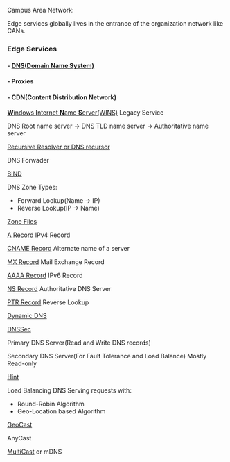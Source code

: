 Campus Area Network:

Edge services globally lives in the entrance of the organization network like CANs.

### Edge Services

#### - [DNS(**D**omain **N**ame **S**ystem)](https://github.com/MohsenEbrahimi86/ACFCP-notes/blob/main/Module5/DNS.md)

#### - Proxies

#### - CDN(**C**ontent **D**istribution **N**etwork)

[**W**indows **I**nternet **N**ame **S**erver(WINS)](https://github.com/MohsenEbrahimi86/ACFCP-notes/blob/main/Module5/WINS.md) Legacy Service

DNS Root name server → DNS TLD name server → Authoritative name server

[Recursive Resolver or DNS recursor](https://github.com/MohsenEbrahimi86/ACFCP-notes/blob/main/Module5/DNS-recursor.md)

DNS Forwader

[BIND](https://github.com/MohsenEbrahimi86/ACFCP-notes/blob/main/Module5/BIND.md)

DNS Zone Types:

- Forward Lookup(Name → IP)
- Reverse Lookup(IP → Name)

[Zone Files](https://github.com/MohsenEbrahimi86/ACFCP-notes/blob/main/Module5/DNS-Zone-Files.md)

[A Record](https://github.com/MohsenEbrahimi86/ACFCP-notes/blob/main/Module5/DNS-A-record.md) IPv4 Record

[CNAME Record](https://github.com/MohsenEbrahimi86/ACFCP-notes/blob/main/Module5/DNS-CNAME-record.md) Alternate name of a server

[MX Record](https://github.com/MohsenEbrahimi86/ACFCP-notes/blob/main/Module5/DNS-MX-record.md) Mail Exchange Record

[AAAA Record](https://github.com/MohsenEbrahimi86/ACFCP-notes/blob/main/Module5/DNS-AAAA-record.md) IPv6 Record

[NS Record](https://github.com/MohsenEbrahimi86/ACFCP-notes/blob/main/Module5/DNS-NS-record.md) Authoritative DNS Server

[PTR Record](https://github.com/MohsenEbrahimi86/ACFCP-notes/blob/main/Module5/DNS-PTR-record.md) Reverse Lookup

[Dynamic DNS](https://github.com/MohsenEbrahimi86/ACFCP-notes/blob/main/Module5/Dynamic-DNS.md)

[DNSSec](https://github.com/MohsenEbrahimi86/ACFCP-notes/blob/main/Module5/DNSSEC.md)

Primary DNS Server(Read and Write DNS records)

Secondary DNS Server(For Fault Tolerance and Load Balance) Mostly Read-only

[Hint](https://github.com/MohsenEbrahimi86/ACFCP-notes/blob/main/Module5/DNS-Hint.md)

Load Balancing DNS Serving requests with:

- Round-Robin Algorithm
- Geo-Location based Algorithm

[GeoCast](https://github.com/MohsenEbrahimi86/ACFCP-notes/blob/main/Module5/DNS-GeoCast.md)

AnyCast

[MultiCast](https://github.com/MohsenEbrahimi86/ACFCP-notes/blob/main/Module5/DNS-Multicast.md) or mDNS
